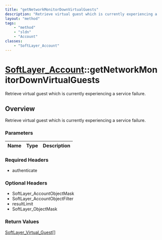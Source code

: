 ```yaml
---
title: "getNetworkMonitorDownVirtualGuests"
description: "Retrieve virtual guest which is currently experiencing a service failure."
layout: "method"
tags:
    - "method"
    - "sldn"
    - "Account"
classes:
    - "SoftLayer_Account"
---
```

# [SoftLayer_Account](/reference/services/SoftLayer_Account)::getNetworkMonitorDownVirtualGuests

Retrieve virtual guest which is currently experiencing a service failure.


## Overview 
Retrieve virtual guest which is currently experiencing a service failure.

### Parameters 
|Name | Type | Description |
| --- | --- | --- |


### Required Headers
* authenticate

### Optional Headers
* SoftLayer_AccountObjectMask
* SoftLayer_AccountObjectFilter
* resultLimit
* SoftLayer_ObjectMask

### Return Values
<a href='/reference/datatypes/SoftLayer_Virtual_Guest'>SoftLayer_Virtual_Guest[] </a>

